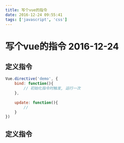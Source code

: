```yaml
---
title: 写个vue的指令
date: 2016-12-24 09:55:41
tags: ['javascript', 'css']
---
```


# 写个vue的指令 2016-12-24

## 定义指令
```javascript
Vue.directive('demo', {
	bind: function(){
		// 初始化指令时触发, 运行一次
	},
 	
 	update: function(){
 		// 
 	}
})
```

## 定义指令
```javascript

```



